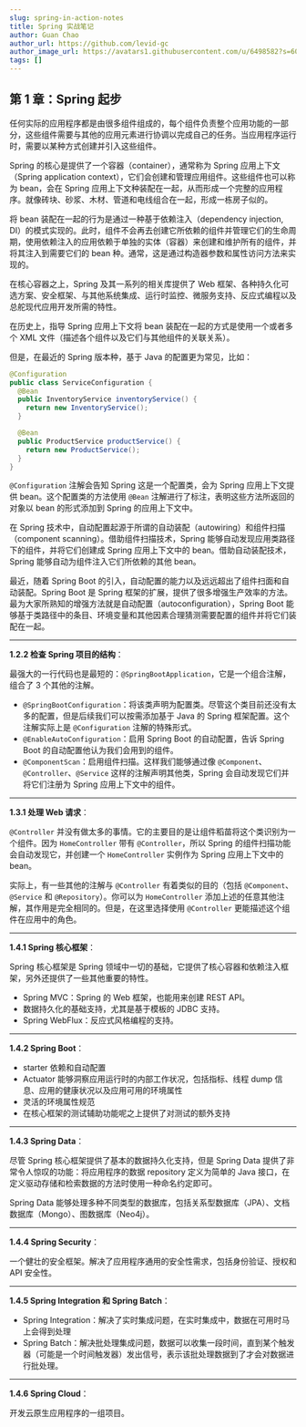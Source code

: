 ```yaml
---
slug: spring-in-action-notes
title: Spring 实战笔记
author: Guan Chao
author_url: https://github.com/levid-gc
author_image_url: https://avatars1.githubusercontent.com/u/6498582?s=60&v=4
tags: []
---
```


## 第 1 章：Spring 起步

任何实际的应用程序都是由很多组件组成的，每个组件负责整个应用功能的一部分，这些组件需要与其他的应用元素进行协调以完成自己的任务。当应用程序运行时，需要以某种方式创建并引入这些组件。

Spring 的核心是提供了一个容器（container），通常称为 Spring 应用上下文（Spring application context），它们会创建和管理应用组件。这些组件也可以称为 bean，会在 Spring 应用上下文种装配在一起，从而形成一个完整的应用程序。就像砖块、砂浆、木材、管道和电线组合在一起，形成一栋房子似的。

将 bean 装配在一起的行为是通过一种基于依赖注入（dependency injection, DI）的模式实现的。此时，组件不会再去创建它所依赖的组件并管理它们的生命周期，使用依赖注入的应用依赖于单独的实体（容器）来创建和维护所有的组件，并将其注入到需要它们的 bean 种。通常，这是通过构造器参数和属性访问方法来实现的。

在核心容器之上，Spring 及其一系列的相关库提供了 Web 框架、各种持久化可选方案、安全框架、与其他系统集成、运行时监控、微服务支持、反应式编程以及总舵现代应用开发所需的特性。

在历史上，指导 Spring 应用上下文将 bean 装配在一起的方式是使用一个或者多个 XML 文件（描述各个组件以及它们与其他组件的关联关系）。

但是，在最近的 Spring 版本种，基于 Java 的配置更为常见，比如：

```java
@Configuration
public class ServiceConfiguration {
  @Bean
  public InventoryService inventoryService() {
    return new InventoryService();
  }

  @Bean
  public ProductService productService() {
    return new ProductService();
  }
}
```

`@Configuration` 注解会告知 Spring 这是一个配置类，会为 Spring 应用上下文提供 bean。这个配置类的方法使用 `@Bean` 注解进行了标注，表明这些方法所返回的对象以 bean 的形式添加到 Spring 的应用上下文中。

在 Spring 技术中，自动配置起源于所谓的自动装配（autowiring）和组件扫描（component scanning）。借助组件扫描技术，Spring 能够自动发现应用类路径下的组件，并将它们创建成 Spring 应用上下文中的 bean。借助自动装配技术，Spring 能够自动为组件注入它们所依赖的其他 bean。

最近，随着 Spring Boot 的引入，自动配置的能力以及远远超出了组件扫面和自动装配。Spring Boot 是 Spring 框架的扩展，提供了很多增强生产效率的方法。最为大家所熟知的增强方法就是自动配置（autoconfiguration），Spring Boot 能够基于类路径中的条目、环境变量和其他因素合理猜测需要配置的组件并将它们装配在一起。

<hr />

**1.2.2 检查 Spring 项目的结构**：

最强大的一行代码也是最短的：`@SpringBootApplication`，它是一个组合注解，组合了 3 个其他的注解。

- `@SpringBootConfiguration`：将该类声明为配置类。尽管这个类目前还没有太多的配置，但是后续我们可以按需添加基于 Java 的 Spring 框架配置。这个注解实际上是 `@Configuration` 注解的特殊形式。
- `@EnableAutoConfiguration`：启用 Spring Boot 的自动配置，告诉 Spring Boot 的自动配置他认为我们会用到的组件。
- `@ComponentScan`：启用组件扫描。这样我们能够通过像 `@Component`、`@Controller`、`@Service` 这样的注解声明其他类，Spring 会自动发现它们并将它们注册为 Spring 应用上下文中的组件。

<hr />

**1.3.1 处理 Web 请求**：

`@Controller` 并没有做太多的事情。它的主要目的是让组件稻苗将这个类识别为一个组件。因为 `HomeController` 带有 `@Controller`，所以 Spring 的组件扫描功能会自动发现它，并创建一个 `HomeController` 实例作为 Spring 应用上下文中的 bean。

实际上，有一些其他的注解与 `@Controller` 有着类似的目的（包括 `@Component`、`@Service` 和 `@Repository`）。你可以为 `HomeController` 添加上述的任意其他注解，其作用是完全相同的。但是，在这里选择使用 `@Controller` 更能描述这个组件在应用中的角色。

<hr />

**1.4.1 Spring 核心框架**：

Spring 核心框架是 Spring 领域中一切的基础，它提供了核心容器和依赖注入框架，另外还提供了一些其他重要的特性。

- Spring MVC：Spring 的 Web 框架，也能用来创建 REST API。
- 数据持久化的基础支持，尤其是基于模板的 JDBC 支持。
- Spring WebFlux：反应式风格编程的支持。

<hr />

**1.4.2 Spring Boot**：

- starter 依赖和自动配置
- Actuator 能够洞察应用运行时的内部工作状况，包括指标、线程 dump 信息、应用的健康状况以及应用可用的环境属性
- 灵活的环境属性规范
- 在核心框架的测试辅助功能呢之上提供了对测试的额外支持

<hr />

**1.4.3 Spring Data**：

尽管 Spring 核心框架提供了基本的数据持久化支持，但是 Spring Data 提供了非常令人惊叹的功能：将应用程序的数据 repository 定义为简单的 Java 接口，在定义驱动存储和检索数据的方法时使用一种命名约定即可。

Spring Data 能够处理多种不同类型的数据库，包括关系型数据库（JPA）、文档数据库（Mongo）、图数据库（Neo4j）。

<hr />

**1.4.4 Spring Security**：

一个健壮的安全框架。解决了应用程序通用的安全性需求，包括身份验证、授权和 API 安全性。

<hr />

**1.4.5 Spring Integration 和 Spring Batch**：

- Spring Integration：解决了实时集成问题，在实时集成中，数据在可用时马上会得到处理
- Spring Batch：解决批处理集成问题，数据可以收集一段时间，直到某个触发器（可能是一个时间触发器）发出信号，表示该批处理数据到了才会对数据进行批处理。

<hr />

**1.4.6 Spring Cloud**：

开发云原生应用程序的一组项目。


